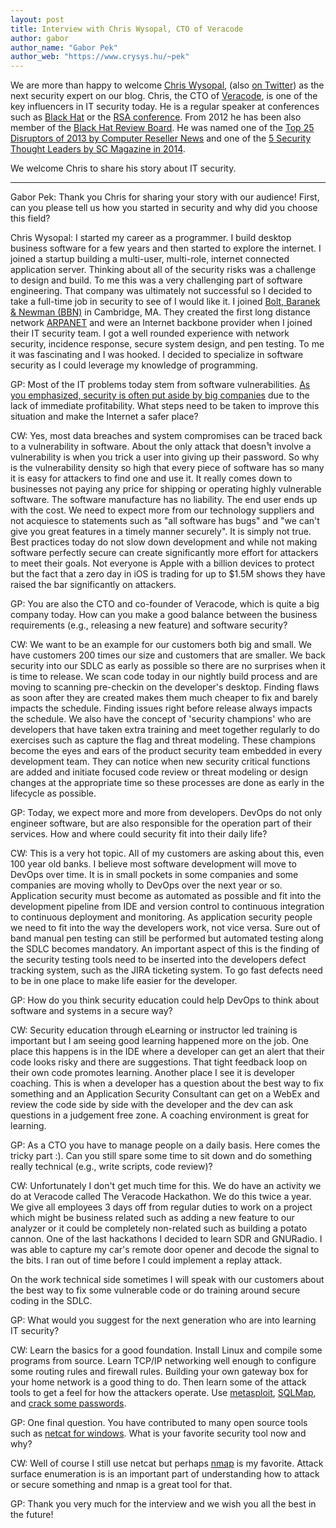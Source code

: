 ```yaml
---
layout: post
title: Interview with Chris Wysopal, CTO of Veracode
author: gabor
author_name: "Gabor Pek"
author_web: "https://www.crysys.hu/~pek"
---
```


We are more than happy to welcome [Chris Wysopal](http://www.veracode.com/about/leadership/chris-wysopal), (also [on Twitter](https://twitter.com/WeldPond)) as the next security expert on our blog. Chris, the CTO of [Veracode](https://www.veracode.com/), is one of the key influencers in IT security today. He is a regular speaker at conferences such as [Black Hat](http://www.blackhat.com/) or the [RSA conference](https://www.rsaconference.com/). From 2012 he has been also member of the [Black Hat Review Board](http://blackhat.com/review-board.html). He was named one of the [Top 25 Disruptors of 2013 by Computer Reseller News](http://www.crn.com/slide-shows/channel-programs/240163158/the-top-25-disrupters-of-2013.htm/pgno/0/13) and one of the [5 Security Thought Leaders by SC Magazine in 2014](https://www.scmagazine.com/thought-leaders-in-information-security/article/540067/2/). 

We welcome Chris to share his story about IT security.

<!--excerpt-->

----

<span class="post question">Gabor Pek: Thank you Chris for sharing your story with our audience! First, can you please tell us how you started in security and why did you choose this field?</span>

<span class="post answer">Chris Wysopal: </span> I started my career as a programmer. I build desktop business software for a few years and then started to explore the internet. I joined a startup building a multi-user, multi-role, internet connected application server.  Thinking about all of the security risks was a challenge to design and build. To me this was a very challenging part of software engineering.  That company was ultimately not successful so I decided to take a full-time job in security to see of I would like it. I joined [Bolt, Baranek & Newman (BBN)](https://en.wikipedia.org/wiki/BBN_Technologies) in Cambridge, MA. They created the first long distance network [ARPANET](https://en.wikipedia.org/wiki/ARPANET) and were an Internet backbone provider when I joined their IT security team.  I got a well rounded experience with network security, incidence response, secure system design, and pen testing.  To me it was fascinating and I was hooked. I decided to specialize in software security as I could leverage my knowledge of programming.

<span class="post question">GP: Most of the IT problems today stem from software vulnerabilities. [As
you emphasized, security is often put aside by big
companies](http://www.washingtonpost.com/sf/business/2015/06/22/net-of-insecurity-part-3/) due to the lack of immediate profitability. What steps need to
be taken to improve this situation and make the Internet a safer place?</span>

<span class="post answer">CW: </span> Yes, most data breaches and system compromises can be traced back to a vulnerability in software.  About the only attack that doesn¹t involve a vulnerability is when you trick a user into giving up their password.  So why is the vulnerability density so high that every piece of software has so many it is easy for attackers to find one and use it. It really comes down to businesses not paying any price for shipping or operating highly vulnerable software. The software manufacture has no liability. The end user ends up with the cost. We need to expect more from our technology suppliers and not acquiesce to statements such as "all software has bugs" and "we can't give you great features in a timely manner securely".  It is simply not true.  Best practices today do not slow down development and while not making software perfectly secure can create significantly more
effort for attackers to meet their goals. Not everyone is Apple with a billion devices to protect but the fact that a zero day in iOS is trading for up to $1.5M shows they have raised the bar significantly on attackers.

<span class="post question">GP: You are also the CTO and co-founder of Veracode, which is quite a
big company today. How can you make a good balance between the business requirements (e.g., releasing a new feature) and software security?</span>

<span class="post answer">CW: </span> We want to be an example for our customers both big and small. We have customers 200 times our size and customers that are smaller. We back security into our SDLC as early as possible so there are no surprises when it is time to release.  We scan code today in our nightly build process and are moving to scanning pre-checkin on the developer's desktop. Finding flaws as soon after they are created makes them much cheaper to fix and barely impacts the schedule. Finding issues right before release always impacts the schedule. We also have the concept of 'security champions' who are developers that have taken extra training and meet together regularly to do exercises such as capture the flag and threat modeling.  These champions become the eyes and ears of the product security team embedded in every development team.  They can notice when new security critical functions are added and initiate focused code review or threat modeling or design changes at the appropriate time so these
processes are done as early in the lifecycle as possible.

<span class="post question">GP: Today, we expect more and more from developers. DevOps do not only
engineer software, but are also responsible for the operation part of their services. How and where could security fit into their daily life?</span>

<span class="post answer">CW: </span> This is a very hot topic.  All of my customers are asking about this, even 100 year old banks. I believe most software development will move to DevOps over time. It is in small pockets in some companies and some companies are moving wholly to DevOps over the next year or so. Application security must become as automated as possible and fit into the development pipeline from IDE and version control to continuous integration to continuous deployment and monitoring. As application
security people we need to fit into the way the developers work, not vice versa. Sure out of band manual pen testing can still be performed but automated testing along the SDLC becomes mandatory. An important aspect of this is the finding of the security testing tools need to be inserted into the developers defect tracking system, such as the JIRA ticketing system. To go fast defects need to be in one place to make life easier for the developer.

<span class="post question">GP:  How do you think security education could help DevOps to think about
software and systems in a secure way?</span>

<span class="post answer">CW: </span> Security education through eLearning or instructor led training is
important but I am seeing good learning happened more on the job. One place this happens is in the IDE where a developer can get an alert that their code looks risky and there are suggestions. That tight feedback loop on their own code promotes learning.  Another place I see it is developer coaching. This is when a developer has a question about the best way to fix something and an Application Security Consultant can get on a WebEx and review the code side by side with the developer and the dev
can ask questions in a judgement free zone. A coaching environment is great for learning.


<span class="post question">GP: As a CTO you have to manage people on a daily basis. Here comes the
tricky part :). Can you still spare some time to sit down and do something really technical (e.g., write scripts, code review)?</span>

<span class="post answer">CW: </span> Unfortunately I don't get much time for this.  We do have an activity we do at Veracode called The Veracode Hackathon. We do this twice a year. We give all employees 3 days off from regular duties to work on a project which might be business related such as adding a new feature to our analyzer or it could be completely non-related such as building a potato cannon. One
of the last hackathons I decided to learn SDR and GNURadio. I was able to capture my car's remote door opener and decode the signal to the bits. I ran out of time before I could implement a replay attack.

On the work technical side sometimes I will speak with our customers about the best way to fix some vulnerable code or do training around secure coding in the SDLC.

<span class="post question">GP: What would you suggest for the next generation who are into learning
IT security?</span>

<span class="post answer">CW: </span> Learn the basics for a good foundation. Install Linux and compile some programs from source.  Learn TCP/IP networking well enough to configure some routing rules and firewall rules. Building your own gateway box for your home network is a good thing to do. Then learn some of the attack tools to get a feel for how the attackers operate. Use [metasploit](https://www.metasploit.com/), [SQLMap](http://sqlmap.org/), and [crack some passwords](http://www.openwall.com/john/).

<span class="post question">GP: One final question. You have contributed to many open source tools such as [netcat for windows](https://github.com/diegocr/netcat). What is your favorite security tool now and why?</span>

<span class="post answer">CW: </span>  Well of course I still use netcat but perhaps [nmap](https://nmap.org/) is my favorite. Attack surface enumeration is is an important part of understanding how to attack or secure something and nmap is a great tool for that.

<span class="post question">GP: Thank you very much for the interview and we wish you all the best in the future!</span>